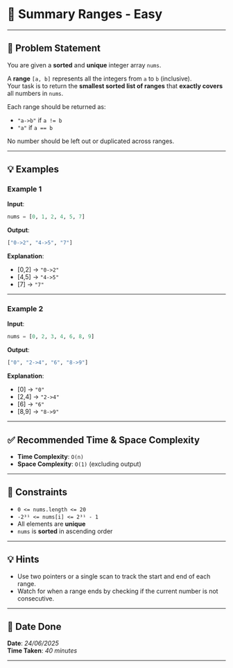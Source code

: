 
# 🧮 Summary Ranges - Easy

---

## 📌 Problem Statement

You are given a **sorted** and **unique** integer array `nums`.

A **range** `[a, b]` represents all the integers from `a` to `b` (inclusive).  
Your task is to return the **smallest sorted list of ranges** that **exactly covers** all numbers in `nums`.

Each range should be returned as:

- `"a->b"` if `a != b`  
- `"a"` if `a == b`

No number should be left out or duplicated across ranges.

---

## 💡 Examples

### Example 1

**Input**:
```python
nums = [0, 1, 2, 4, 5, 7]
```

**Output**:
```python
["0->2", "4->5", "7"]
```

**Explanation**:  
- [0,2] → `"0->2"`  
- [4,5] → `"4->5"`  
- [7] → `"7"`

---

### Example 2

**Input**:
```python
nums = [0, 2, 3, 4, 6, 8, 9]
```

**Output**:
```python
["0", "2->4", "6", "8->9"]
```

**Explanation**:  
- [0] → `"0"`  
- [2,4] → `"2->4"`  
- [6] → `"6"`  
- [8,9] → `"8->9"`

---

## ✅ Recommended Time & Space Complexity

- **Time Complexity**: `O(n)`  
- **Space Complexity**: `O(1)` (excluding output)

---

## 📎 Constraints

- `0 <= nums.length <= 20`
- `-2³¹ <= nums[i] <= 2³¹ - 1`
- All elements are **unique**
- `nums` is **sorted** in ascending order

---

## 💡 Hints

- Use two pointers or a single scan to track the start and end of each range.
- Watch for when a range ends by checking if the current number is not consecutive.

---

## 📅 Date Done

**Date**: *24/06/2025*  
**Time Taken**: *40 minutes*

---